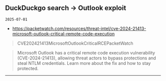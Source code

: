 ## DuckDuckgo search -> Outlook exploit
`2025-07-01`

* https://packetwatch.com/resources/threat-intel/cve-2024-21413-microsoft-outlook-critical-remote-code-execution

<blockquote>
 CVE202421413MicrosoftOutlookCriticalRCEPacketWatch
</blockquote>
<blockquote>
Microsoft Outlook has a critical remote code execution vulnerability (CVE-2024-21413), allowing threat actors to bypass protections and steal NTLM credentials. Learn more about the fix and how to stay protected.
</blockquote>

---

